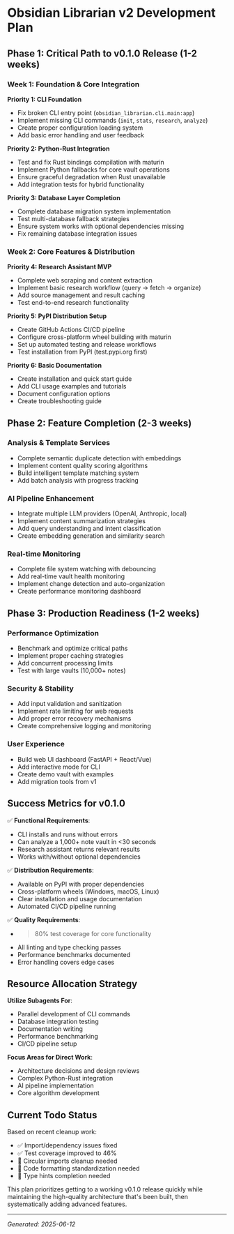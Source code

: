 # Obsidian Librarian v2 Development Plan

## Phase 1: Critical Path to v0.1.0 Release (1-2 weeks)

### Week 1: Foundation & Core Integration
**Priority 1: CLI Foundation**
- Fix broken CLI entry point (`obsidian_librarian.cli.main:app`)
- Implement missing CLI commands (`init`, `stats`, `research`, `analyze`)
- Create proper configuration loading system
- Add basic error handling and user feedback

**Priority 2: Python-Rust Integration**
- Test and fix Rust bindings compilation with maturin
- Implement Python fallbacks for core vault operations
- Ensure graceful degradation when Rust unavailable
- Add integration tests for hybrid functionality

**Priority 3: Database Layer Completion**
- Complete database migration system implementation
- Test multi-database fallback strategies
- Ensure system works with optional dependencies missing
- Fix remaining database integration issues

### Week 2: Core Features & Distribution
**Priority 4: Research Assistant MVP**
- Complete web scraping and content extraction
- Implement basic research workflow (query → fetch → organize)
- Add source management and result caching
- Test end-to-end research functionality

**Priority 5: PyPI Distribution Setup**
- Create GitHub Actions CI/CD pipeline
- Configure cross-platform wheel building with maturin
- Set up automated testing and release workflows
- Test installation from PyPI (test.pypi.org first)

**Priority 6: Basic Documentation**
- Create installation and quick start guide
- Add CLI usage examples and tutorials
- Document configuration options
- Create troubleshooting guide

## Phase 2: Feature Completion (2-3 weeks)

### Analysis & Template Services
- Complete semantic duplicate detection with embeddings
- Implement content quality scoring algorithms
- Build intelligent template matching system
- Add batch analysis with progress tracking

### AI Pipeline Enhancement
- Integrate multiple LLM providers (OpenAI, Anthropic, local)
- Implement content summarization strategies
- Add query understanding and intent classification
- Create embedding generation and similarity search

### Real-time Monitoring
- Complete file system watching with debouncing
- Add real-time vault health monitoring
- Implement change detection and auto-organization
- Create performance monitoring dashboard

## Phase 3: Production Readiness (1-2 weeks)

### Performance Optimization
- Benchmark and optimize critical paths
- Implement proper caching strategies
- Add concurrent processing limits
- Test with large vaults (10,000+ notes)

### Security & Stability
- Add input validation and sanitization
- Implement rate limiting for web requests
- Add proper error recovery mechanisms
- Create comprehensive logging and monitoring

### User Experience
- Build web UI dashboard (FastAPI + React/Vue)
- Add interactive mode for CLI
- Create demo vault with examples
- Add migration tools from v1

## Success Metrics for v0.1.0

✅ **Functional Requirements**:
- CLI installs and runs without errors
- Can analyze a 1,000+ note vault in <30 seconds
- Research assistant returns relevant results
- Works with/without optional dependencies

✅ **Distribution Requirements**:
- Available on PyPI with proper dependencies
- Cross-platform wheels (Windows, macOS, Linux)
- Clear installation and usage documentation
- Automated CI/CD pipeline running

✅ **Quality Requirements**:
- >80% test coverage for core functionality
- All linting and type checking passes
- Performance benchmarks documented
- Error handling covers edge cases

## Resource Allocation Strategy

**Utilize Subagents For**:
- Parallel development of CLI commands
- Database integration testing
- Documentation writing
- Performance benchmarking
- CI/CD pipeline setup

**Focus Areas for Direct Work**:
- Architecture decisions and design reviews
- Complex Python-Rust integration
- AI pipeline implementation
- Core algorithm development

## Current Todo Status
Based on recent cleanup work:
- ✅ Import/dependency issues fixed
- ✅ Test coverage improved to 46%
- 🔄 Circular imports cleanup needed
- 🔄 Code formatting standardization needed
- 🔄 Type hints completion needed

This plan prioritizes getting to a working v0.1.0 release quickly while maintaining the high-quality architecture that's been built, then systematically adding advanced features.

---
*Generated: 2025-06-12*